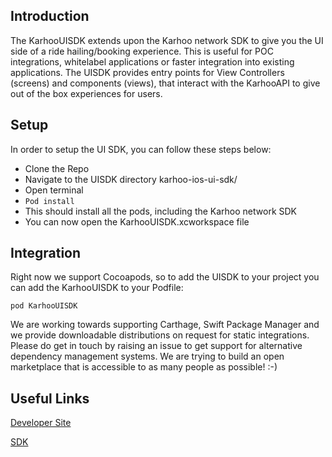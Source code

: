 ## Introduction

The KarhooUISDK extends upon the Karhoo network SDK to give you the UI side of a ride hailing/booking experience. This is useful for POC integrations, whitelabel applications or faster integration into existing applications. The UISDK provides entry points for View Controllers (screens) and components (views), that interact with the KarhooAPI to give out of the box experiences for users.    

## Setup

In order to setup the UI SDK, you can follow these steps below:

- Clone the Repo
- Navigate to the UISDK directory karhoo-ios-ui-sdk/
- Open terminal
- <code>Pod install</code> 
- This should install all the pods, including the Karhoo network SDK
- You can now open the KarhooUISDK.xcworkspace file

## Integration

Right now we support Cocoapods, so to add the UISDK to your project you can add the KarhooUISDK to your Podfile:

```
pod KarhooUISDK
```

We are working towards supporting Carthage, Swift Package Manager and we provide downloadable distributions on request for static integrations. Please do get in touch by raising an issue to get support for alternative dependency management systems. We are trying to build an open marketplace that is accessible to as many people as possible! :-) 

## Useful Links

[Developer Site](https://developer.karhoo.com/)

[SDK](https://github.com/karhoo/karhoo-ios-sdk)
